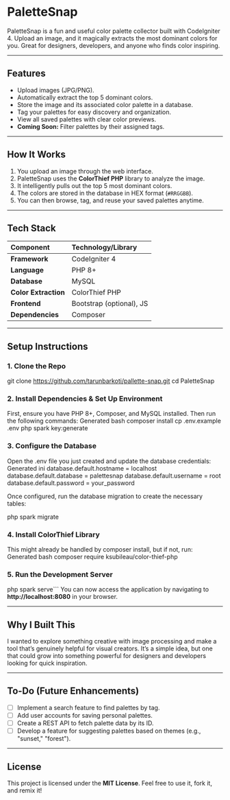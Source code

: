 # PaletteSnap

PaletteSnap is a fun and useful color palette collector built with CodeIgniter 4.
Upload an image, and it magically extracts the most dominant colors for you.
Great for designers, developers, and anyone who finds color inspiring.

---

## Features

- Upload images (JPG/PNG).
- Automatically extract the top 5 dominant colors.
- Store the image and its associated color palette in a database.
- Tag your palettes for easy discovery and organization.
- View all saved palettes with clear color previews.
- **Coming Soon:** Filter palettes by their assigned tags.

---

## How It Works

1.  You upload an image through the web interface.
2.  PaletteSnap uses the **ColorThief PHP** library to analyze the image.
3.  It intelligently pulls out the top 5 most dominant colors.
4.  The colors are stored in the database in HEX format (`#RRGGBB`).
5.  You can then browse, tag, and reuse your saved palettes anytime.

---

## Tech Stack

| Component         | Technology/Library          |
|:------------------|:----------------------------|
| **Framework**     | CodeIgniter 4               |
| **Language**      | PHP 8+                      |
| **Database**      | MySQL                       |
| **Color Extraction**| ColorThief PHP              |
| **Frontend**      | Bootstrap (optional), JS    |
| **Dependencies**  | Composer                    |

---

## Setup Instructions

### 1. Clone the Repo
git clone https://github.com/tarunbarkoti/pallette-snap.git
cd PaletteSnap

### 2. Install Dependencies & Set Up Environment
First, ensure you have PHP 8+, Composer, and MySQL installed. Then run the following commands:
Generated bash
composer install
cp .env.example .env
php spark key:generate

### 3. Configure the Database
Open the .env file you just created and update the database credentials:
Generated ini
database.default.hostname = localhost
database.default.database = palettesnap
database.default.username = root
database.default.password = your_password

Once configured, run the database migration to create the necessary tables:

php spark migrate

### 4. Install ColorThief Library
This might already be handled by composer install, but if not, run:
Generated bash
composer require ksubileau/color-thief-php


### 5. Run the Development Server
php spark serve```
You can now access the application by navigating to **http://localhost:8080** in your browser.

---

## Why I Built This

I wanted to explore something creative with image processing and make a tool that’s genuinely helpful for visual creators. It’s a simple idea, but one that could grow into something powerful for designers and developers looking for quick inspiration.

---

## To-Do (Future Enhancements)

-   [ ] Implement a search feature to find palettes by tag.
-   [ ] Add user accounts for saving personal palettes.
-   [ ] Create a REST API to fetch palette data by its ID.
-   [ ] Develop a feature for suggesting palettes based on themes (e.g., "sunset," "forest").

---

## License

This project is licensed under the **MIT License**. Feel free to use it, fork it, and remix it!
